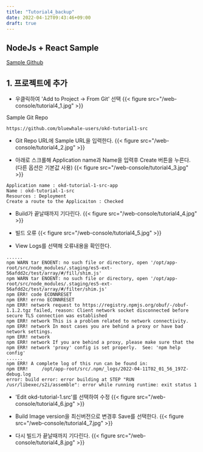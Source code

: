```yaml
---
title: "Tutorial4_backup"
date: 2022-04-12T09:43:46+09:00
draft: true
---
```



## NodeJs + React Sample

[Sample Github](https://github.com/bluewhale-users/okd-tutorial1-src)

## 1. 프로젝트에 추가 
- 우클릭하여 'Add to Project -> From Git' 선택
{{< figure src="/web-console/tutorial4_1.jpg" >}}

Sample Git Repo
```
https://github.com/bluewhale-users/okd-tutorial1-src
```

- Git Repo URL에 Sample URL을 입력한다. 
{{< figure src="/web-console/tutorial4_2.jpg" >}}

- 아래로 스크롤해 Application name과 Name을 입력후 Create 버튼을 누른다. (다른 옵션은 기본값 사용)
{{< figure src="/web-console/tutorial4_3.jpg" >}}

```
Application name : okd-tutorial-1-src-app
Name : okd-tutorial-1-src
Resources : Deployment
Create a route to the Applicaiton : Checked
```

- Build가 끝날때까지 기다린다.
{{< figure src="/web-console/tutorial4_4.jpg" >}}

- 빌드 오류
{{< figure src="/web-console/tutorial4_5.jpg" >}}

- View Logs를 선택해 오류내용을 확인한다. 
```
......
npm WARN tar ENOENT: no such file or directory, open '/opt/app-root/src/node_modules/.staging/es5-ext-56afdd2c/test/array/#/fill/shim.js'
npm WARN tar ENOENT: no such file or directory, open '/opt/app-root/src/node_modules/.staging/es5-ext-56afdd2c/test/array/#/filter/shim.js'
npm ERR! code ECONNRESET
npm ERR! errno ECONNRESET
npm ERR! network request to https://registry.npmjs.org/obuf/-/obuf-1.1.2.tgz failed, reason: Client network socket disconnected before secure TLS connection was established
npm ERR! network This is a problem related to network connectivity.
npm ERR! network In most cases you are behind a proxy or have bad network settings.
npm ERR! network
npm ERR! network If you are behind a proxy, please make sure that the
npm ERR! network 'proxy' config is set properly.  See: 'npm help config'
......
npm ERR! A complete log of this run can be found in:
npm ERR!     /opt/app-root/src/.npm/_logs/2022-04-11T02_01_56_197Z-debug.log
error: build error: error building at STEP "RUN /usr/libexec/s2i/assemble": error while running runtime: exit status 1
```

- 'Edit okd-tutorial-1.src'를 선택하여 수정
{{< figure src="/web-console/tutorial4_6.jpg" >}}

- Build Image version을 최신버전으로 변경후 Save를 선택한다. 
{{< figure src="/web-console/tutorial4_7.jpg" >}}

- 다시 빌드가 끝날때까지 기다린다. 
{{< figure src="/web-console/tutorial4_8.jpg" >}}